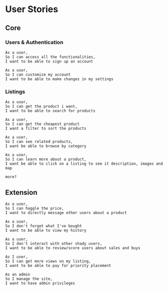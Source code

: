 # User Stories

## Core

### Users & Authentication

```
As a user,
So I can access all the functionalities,
I want to be able to sign up an account
```


```
As a user,
So I can customize my account
I want to be able to make changes in my settings
```

### Listings

```
As a user,
So I can get the product i want,
I want to be able to search for products
```

```
As a user,
So I can get the cheapest product
I want a filter to sort the products
```

```
As a user,
So I can see related products,
I want be able to browse by category
```

```
As a user,
So I can learn more about a product,
I want be able to click on a listing to see it description, images and map
```

```
more?
```


## Extension

```
As a user,
So I can haggle the price,
I want to directly message other users about a product
```

```
As a user,
So I don't forget what I've bought
I want to be able to view my history
```

```
As a user,
So I don't interact with other shady users,
I want to be able to review/score users about sales and buys
```

```
As I user,
So I can get more views on my listing,
I want to be able to pay for priority placement
```

```
As an admin
So I manage the site,
I want to have admin privileges
```

